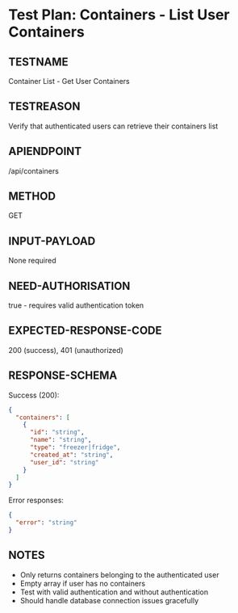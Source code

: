 # Test Plan: Containers - List User Containers

## TESTNAME
Container List - Get User Containers

## TESTREASON
Verify that authenticated users can retrieve their containers list

## APIENDPOINT
/api/containers

## METHOD
GET

## INPUT-PAYLOAD
None required

## NEED-AUTHORISATION
true - requires valid authentication token

## EXPECTED-RESPONSE-CODE
200 (success), 401 (unauthorized)

## RESPONSE-SCHEMA
Success (200):
```json
{
  "containers": [
    {
      "id": "string",
      "name": "string",
      "type": "freezer|fridge",
      "created_at": "string",
      "user_id": "string"
    }
  ]
}
```

Error responses:
```json
{
  "error": "string"
}
```

## NOTES
- Only returns containers belonging to the authenticated user
- Empty array if user has no containers
- Test with valid authentication and without authentication
- Should handle database connection issues gracefully 
